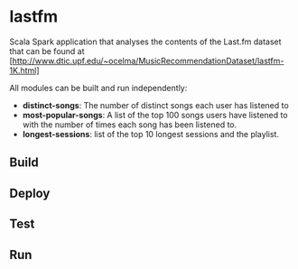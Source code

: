 # lastfm

Scala Spark application that analyses the contents of the Last.fm dataset
  that can be found at [http://www.dtic.upf.edu/~ocelma/MusicRecommendationDataset/lastfm-1K.html]
  
All modules can be built and run independently:
   
   - **distinct-songs**: The number of distinct songs each user has listened to
   - **most-popular-songs**: A list of the top 100 songs users have listened to  
   with the number of times each song has been listened to.
   - **longest-sessions**: list of the top 10 longest sessions and the playlist.

## Build

## Deploy

## Test

## Run